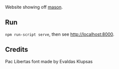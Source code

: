 Website showing off [mason](http://mason-lang.org).

## Run

`npm run-script serve`, then see <http://localhost:8000>.

## Credits

Pac Libertas font made by Evaldas Klupsas
